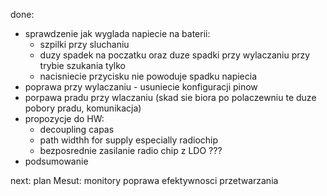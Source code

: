 done:
- sprawdzenie jak wyglada napiecie na baterii:
	- szpilki przy sluchaniu
	- duzy spadek na poczatku oraz duze spadki przy wylaczaniu przy trybie szukania tylko
	- nacisniecie przycisku nie powoduje spadku napiecia
- poprawa przy wylaczaniu - usuniecie konfiguracji pinow 
- porpawa pradu przy wlaczaniu (skad sie biora po polaczewniu te duze pobory pradu, komunikacja)
- propozycje do HW:
	- decoupling capas
	- path widthh for supply especially radiochip 
	- bezposrednie zasilanie radio chip z LDO ???
- podsumowanie

next:
plan Mesut: monitory
poprawa efektywnosci przetwarzania

